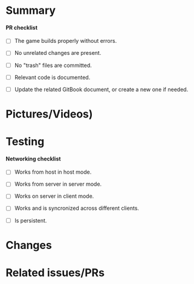 <!-- The notes within these arrows are for you but can be deleted. -->
<!-- Add "[WIP]" to the beginning of your title if you aren't immediately ready for review. -->
<!-- Optional fields should be removed for readability if not used. -->

# Summary

<!-- Provide a general summary of your change here. -->

<!-- Follow with a more concise explanation of your change here. -->

<!-- What features does this change include/not include? -->

#### PR checklist
- [ ] The game builds properly without errors.
<!--  (ex. "Update BikeHorn prefab" changed HumanOrgans.fbx for some reason) -->
- [ ] No unrelated changes are present.
<!--  (ex. An auto-generated Unity file that if updated when you open Unity, if necessary, update .gitignore). -->
- [ ] No "trash" files are committed.
<!-- optional, if no code -->
- [ ] Relevant code is documented.
<!-- optional, if doc is needed -->
- [ ] Update the related GitBook document, or create a new one if needed.

<!-- optional. -->
# Pictures/Videos)

<!-- Include photos or videos if possible to help reviewers. -->
<!-- It may also be used in our monthly devblog. -->

# Testing

<!-- Explain how can a reviewer test this PR. -->

<!-- The networking checklist is optional if your feature doesn't require that. You can remove this list if unused. -->
#### Networking checklist
<!-- (ex. The host can open a door.) -->
- [ ] Works from host in host mode.
<!-- (ex. The server can open a door, even if not interacting directly.) -->
- [ ] Works from server in server mode.
<!-- (ex. The client tries to open a door, and the server opens it. The client and the server have to see the same thing. This would fail if only the client sees this interaction.). -->
- [ ] Works on server in client mode.
<!-- (ex. The client tries to open a door, the server opens it, and another client sees that interaction.). -->
- [ ] Works and is syncronized across different clients.
<!-- (ex. The client opens a door, the server opens it. The client closes the game, reopens it, and rejoins the server. The client sees the door open.). -->
- [ ] Is persistent.

<!-- optional, but encouraged to give technical context. -->
<!-- changes to files, technical notes and known issues. -->
# Changes

<!-- List any major asset/script/scene changes and why/how they were changed. -->

<!-- Provide a more technical description of your changes to help save the reviewers some time. -->

<!-- List ANYTHING not working correctly, either part of your new change, or another part of the game. -->

<!-- Any known bugs will likely require sorting out before the PR is merged. -->

<!-- optional -->
# Related issues/PRs 

<!-- List any issues or other PRs connected to this one. -->

<!-- If this PR CLOSES any issues/PRs, add "Closes" before the number (e.g. "Closes #123"). -->
